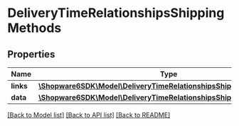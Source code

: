 # DeliveryTimeRelationshipsShippingMethods

## Properties
Name | Type | Description | Notes
------------ | ------------- | ------------- | -------------
**links** | [**\Shopware6SDK\Model\DeliveryTimeRelationshipsShippingMethodsLinks**](DeliveryTimeRelationshipsShippingMethodsLinks.md) |  | [optional] 
**data** | [**\Shopware6SDK\Model\DeliveryTimeRelationshipsShippingMethodsData[]**](DeliveryTimeRelationshipsShippingMethodsData.md) |  | [optional] 

[[Back to Model list]](../../README.md#documentation-for-models) [[Back to API list]](../../README.md#documentation-for-api-endpoints) [[Back to README]](../../README.md)

